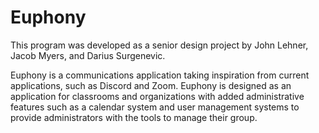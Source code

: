 # Euphony
This program was developed as a senior design project by John Lehner, Jacob Myers, and Darius Surgenevic.

Euphony is a communications application taking inspiration from current applications, such as Discord and Zoom. Euphony is designed as an application for classrooms and organizations with added administrative features such as a calendar system and user management systems to provide administrators with the tools to manage their group.